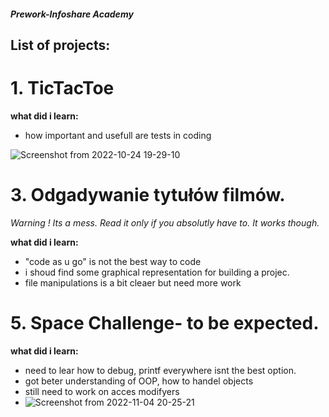 ##### Prework-Infoshare Academy

## List of projects:


# 1. TicTacToe
  **what did i learn:**
  - how important and usefull are tests in coding


  ![Screenshot from 2022-10-24 19-29-10](https://user-images.githubusercontent.com/115525961/197589705-136043b4-a8ef-4a1d-8b8d-a5551518e3af.png)

# 3. Odgadywanie tytułów filmów.
*Warning ! Its a mess. Read it only if you absolutly have to. It works though.*

  **what did i learn:**
  - "code as u go" is not the best way to code
  - i shoud find some graphical representation for building a projec. 
  - file manipulations is a bit cleaer but need more work

# 5. Space Challenge- to be expected.
 **what did i learn:**
 - need to lear how to debug, printf everywhere isnt the best option.
 - got beter understanding of OOP, how to handel objects
 - still need to work on acces modifyers
 - ![Screenshot from 2022-11-04 20-25-21](https://user-images.githubusercontent.com/115525961/200059141-1427d3a1-7d23-4420-8808-e4058c2dc650.png)

